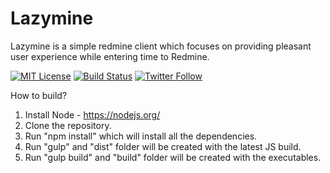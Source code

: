 # Lazymine
Lazymine is a simple redmine client which focuses on providing pleasant user experience while entering time to Redmine.

[![MIT License][license-image]][license-url]
[![Build Status](https://travis-ci.org/Raathigesh/Lazymine.svg?branch=master)](https://travis-ci.org/Raathigesh/LazyMine)
[![Twitter Follow](https://img.shields.io/badge/twitter-follow-blue.svg?style=flat)](https://twitter.com/lazymine)

How to build?

1. Install Node - https://nodejs.org/
2. Clone the repository.
3. Run "npm install" which will install all the dependencies.
4. Run "gulp" and "dist" folder will be created with the latest JS build.
5. Run "gulp build" and "build" folder will be created with the executables.

[license-image]: http://img.shields.io/badge/license-MIT-blue.svg?style=flat
[license-url]: LICENSE
